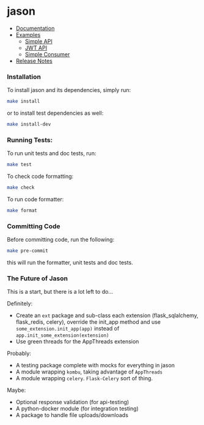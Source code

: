 # jason

- [Documentation](./docs/jason.md)
- [Examples](./examples)
    - [Simple API](./examples/simple_api.py)
    - [JWT API](./examples/jwt_api.py)
    - [Simple Consumer](./examples/simple_consumer.py)
- [Release Notes](./RELEASES.md)

### Installation

To install jason and its dependencies, simply run:

```bash
make install

```

or to install test dependencies as well:

```bash
make install-dev

```

### Running Tests:

To run unit tests and doc tests, run:

```bash
make test

```

To check code formatting:

```bash
make check

```

To run code formatter:

```bash
make format

```

### Committing Code

Before committing code, run the following:

```bash
make pre-commit

```

this will run the formatter, unit tests and doc tests.


### The Future of Jason

This is a start, but there is a lot left to do...

Definitely:
- Create an `ext` package and sub-class each extension (flask_sqlalchemy, flask_redis, celery),
override the init_app method and use `some_extension.init_app(app)` instead of `app.init_some_extension(extension)`
- Use green threads for the AppThreads extension

Probably:
- A testing package complete with mocks for everything in jason
- A module wrapping `kombu`, taking advantage of `AppThreads`
- A module wrapping `celery`. `Flask-Celery` sort of thing.

Maybe:
- Optional response validation (for api-testing)
- A python-docker module (for integration testing)
- A package to handle file uploads/downloads
